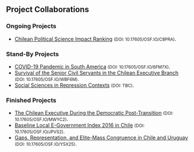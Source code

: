 ## Project Collaborations

### Ongoing Projects 
- [Chilean Political Science Impact Ranking](chilean-political-science-impact-ranking.md) <small>(DOI: 10.17605/OSF.IO/C8PRA)</small>.

### Stand-By Projects
- [COVID-19 Pandemic in South America](covid-19-south-america.md) <small>(DOI: 10.17605/OSF.IO/6FM7X)</small>.
- [Survival of the Senior Civil Servants in the Chilean Executive Branch](survival-civil-servants.md) <small>(DOI: 10.17605/OSF.IO/WBF6M)</small>.
- [Social Sciences in Repression Contexts](social-sciences-in-repression.md) <small>(DOI: TBC)</small>.

### Finished Projects
- [The Chilean Executive During the Democratic Post-Transition](chilean-executive-post-transition.md) <small>(DOI: 10.17605/OSF.IO/MWYC2)</small>.
- [Baseline Local E-Government Index 2016 in Chile](baseline-local-egovernment-index.md) <small>(DOI: 10.17605/OSF.IO/JPVS2)</small>.
- [Gaps, Representation, and Elite-Mass Congruence in Chile and Uruguay](elite-mass-congruence.md) <small>(DOI: 10.17605/OSF.IO/YSX25)</small>.
